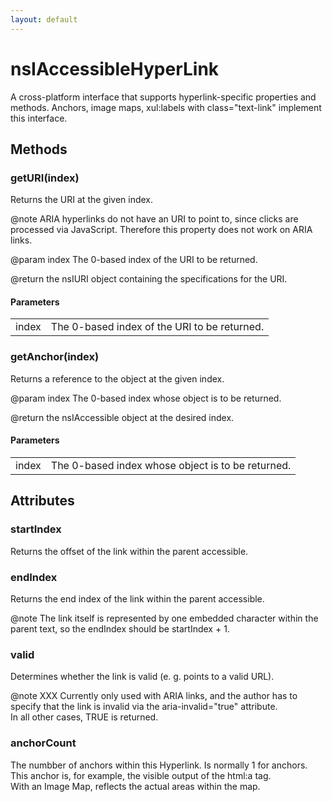 ```yaml
---
layout: default
---
```


# nsIAccessibleHyperLink #
  
A cross-platform interface that supports hyperlink-specific properties and  
methods.  Anchors, image maps, xul:labels with class="text-link" implement this interface.  
  

## Methods ##

### getURI(index) ###
  
Returns the URI at the given index.  
  
@note  ARIA hyperlinks do not have an URI to point to, since clicks are  
processed via JavaScript. Therefore this property does not work on ARIA  
links.  
  
@param index  The 0-based index of the URI to be returned.  
  
@return the nsIURI object containing the specifications for the URI.  
  

#### Parameters ####

<table>

<tr>
<td>index</td>
<td>The 0-based index of the URI to be returned.  
</td>
</tr>

</table>

### getAnchor(index) ###
  
Returns a reference to the object at the given index.  
  
@param index  The 0-based index whose object is to be returned.  
  
@return the nsIAccessible object at the desired index.  
  

#### Parameters ####

<table>

<tr>
<td>index</td>
<td>The 0-based index whose object is to be returned.  
</td>
</tr>

</table>

## Attributes ##

### startIndex ###
  
Returns the offset of the link within the parent accessible.  
  

### endIndex ###
  
Returns the end index of the link within the parent accessible.  
  
@note  The link itself is represented by one embedded character within the  
parent text, so the endIndex should be startIndex + 1.  
  

### valid ###
  
Determines whether the link is valid (e. g. points to a valid URL).  
  
@note  XXX Currently only used with ARIA links, and the author has to  
specify that the link is invalid via the aria-invalid="true" attribute.  
In all other cases, TRUE is returned.  
  

### anchorCount ###
  
The numbber of anchors within this Hyperlink. Is normally 1 for anchors.  
This anchor is, for example, the visible output of the html:a tag.  
With an Image Map, reflects the actual areas within the map.  
  
